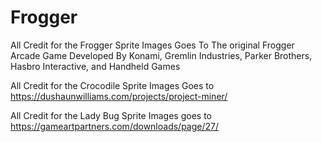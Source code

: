 # Frogger

All Credit for the Frogger Sprite Images Goes To The original Frogger Arcade Game Developed By Konami, Gremlin Industries, Parker Brothers, Hasbro Interactive, and Handheld Games





All Credit for the Crocodile Sprite Images Goes to https://dushaunwilliams.com/projects/project-miner/






All Credit for the Lady Bug Sprite Images goes to https://gameartpartners.com/downloads/page/27/